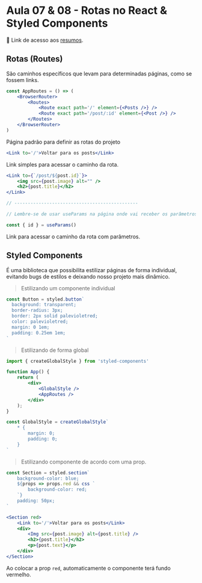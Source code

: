 # Aula 07 & 08 - Rotas no React & Styled Components
📄 Link de acesso aos <a href="https://cord-delivery-7eb.notion.site/React-Avan-ado-0dd7bebfaf364c1f8544098923b060e5">resumos</a>. 

## Rotas (Routes)

São caminhos específicos que levam para determinadas páginas, como se fossem links.

```jsx
const AppRoutes = () => (
    <BrowserRouter>
        <Routes>
            <Route exact path='/' element={<Posts />} />
            <Route exact path='/post/:id' element={<Post />} />
        </Routes>
    </BrowserRouter>
)
```
Página padrão para definir as rotas do projeto
```jsx
<Link to='/'>Voltar para os posts</Link>
```
Link simples para acessar o caminho da rota.
```jsx
<Link to={`/post/${post.id}`}>
    <img src={post.image} alt="" />
    <h2>{post.title}</h2>
</Link>

// ----------------------------------------------

// Lembre-se de usar useParams na página onde vai receber os parâmetros

const { id } = useParams()
```
Link para acessar o caminho da rota com parâmetros.

## Styled Components
É uma biblioteca que possibilita estilizar páginas de forma individual, evitando bugs de estilos e deixando nosso projeto mais dinâmico.

> Estilizando um componente individual
> 

```jsx
const Button = styled.button`
  background: transparent;
  border-radius: 3px;
  border: 2px solid palevioletred;
  color: palevioletred;
  margin: 0 1em;
  padding: 0.25em 1em;
`
```

> Estilizando de forma global
> 

```jsx
import { createGlobalStyle } from 'styled-components'

function App() {
	return (
		<div>
			<GlobalStyle />
			<AppRoutes />
		</div>
	);
}
```

```jsx
const GlobalStyle = createGlobalStyle`
	* {
		margin: 0;
		padding: 0;
	}
`
```

> Estilizando componente de acordo com uma prop.
> 

```jsx
const Section = styled.section`
    background-color: blue;
    ${props => props.red && css `
        background-color: red;
    `}
    padding: 50px;
`
```

```jsx
<Section red>
    <Link to='/'>Voltar para os posts</Link>
    <div>
        <Img src={post.image} alt={post.title} />
        <h2>{post.title}</h2>
        <p>{post.text}</p>
    </div>
</Section>
```

Ao colocar a prop `red`, automaticamente o componente terá fundo vermelho.